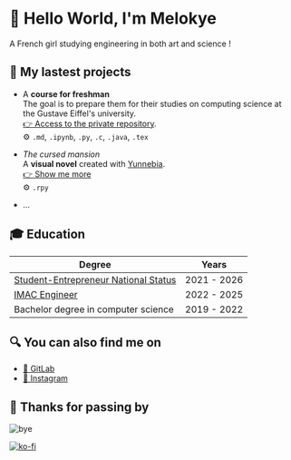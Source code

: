 # 👋 Hello World, I'm **Melokye**

A French girl studying engineering in both art and science !

## 🚧 My lastest projects

- A **course for freshman**  
    The goal is to prepare them for their studies on computing science at the Gustave Eiffel's university.  
    [👉 Access to the private repository](https://github.com/UGE-IGM/preRentree_L1_Support).  
    ⚙️ `.md`, ``.ipynb``, ``.py``, `.c`, `.java`, ``.tex``

- *The cursed mansion*  
    A **visual novel** created with [Yunnebia](https://github.com/Yunnebbia).  
    [👉 Show me more](https://github.com/melokye/the_cursed_mansion)  
    ⚙️ ``.rpy``

- ...

<!--
Here are some ideas to get you started:
- 👯 I’m looking to collaborate on ...
- 🤔 I’m looking for help with ...
- 💬 Ask me about ...
- 📫 How to reach me: ...
- ⚡ Fun fact: ...
-->

<!-- 
## ⚙️ Other tools and languages

- 🐘 postgreSQL, Apache
- 🐫 OCaml
- 🅰️ Angular
- MySQL
- PHP
- HTML, CSS, JavaScript
- SGBD database, SQL, PL/pgSQL
- 
-->

## 🎓 Education

Degree                                           | Years
----------------------------------------------   | --------------
[Student-Entrepreneur National Status](https://www.pepite-france.fr/en/)                                             | 2021 - 2026
[IMAC Engineer](https://www.ingenieur-imac.fr/)  | 2022 - 2025
Bachelor degree in computer science              | 2019 - 2022

## 🔍 You can also find me on

- [🦊 GitLab](https://gitlab.com/melokye)
- [🎨 Instagram](https://www.instagram.com/melokye.crea/)

## 🫶 Thanks for passing by

![bye](https://media.giphy.com/media/6h5IYmoBn2xYQ/giphy.gif)

[![ko-fi](https://ko-fi.com/img/githubbutton_sm.svg)](https://ko-fi.com/V7V3N78R4)
